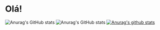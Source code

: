 # Olá!
![Anurag's GitHub stats](https://github-readme-stats.vercel.app/api?username=anuraghazra&count_private=true)
![Anurag's GitHub stats](https://github-readme-stats.vercel.app/api?username=anuraghazra&show_icons=true)
[![Anurag's github stats](https://github-readme-stats.vercel.app/api?username=Breh2001)](https://github.com/Breh2001/github-readme-stats)
